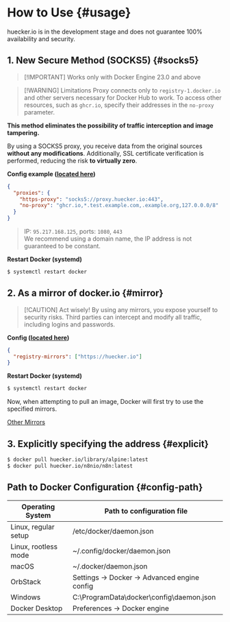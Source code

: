 # How to Use {#usage}

huecker.io is in the development stage and does not guarantee 100% availability and security.

## 1. New Secure Method (SOCKS5) <Badge type="warning" text="experiment" /> {#socks5}

<!-- thanks @dmitry_pchelintsev -->

> [!IMPORTANT] Works only with Docker Engine 23.0 and above

> [!WARNING] Limitations
> Proxy connects only to `registry-1.docker.io` and other servers necessary for Docker Hub to work.
> To access other resources, such as `ghcr.io`, specify their addresses in the `no-proxy` parameter.

**This method eliminates the possibility of traffic interception and image tampering.**

By using a SOCKS5 proxy, you receive data from the original sources **without any modifications**.
Additionally, SSL certificate verification is performed, reducing the risk **to virtually zero**.

**Config example ([located here](#config-path))**

```json
{
  "proxies": {
    "https-proxy": "socks5://proxy.huecker.io:443",
    "no-proxy": "ghcr.io,*.test.example.com,.example.org,127.0.0.0/8"
  }
}
```

<!-- thanks @krant0r for 443 -->

> IP: `95.217.168.125`, ports: `1080`, `443`  
> We recommend using a domain name, the IP address is not guaranteed to be constant.

**Restart Docker (systemd)**

```bash
$ systemctl restart docker
```

## 2. As a mirror of docker.io {#mirror}

> [!CAUTION] Act wisely!
> By using any mirrors, you expose yourself to security risks.
> Third parties can intercept and modify all traffic, including logins and passwords.

**Config ([located here](#config-path))**

```json
{
  "registry-mirrors": ["https://huecker.io"]
}
```

**Restart Docker (systemd)**

```bash
$ systemctl restart docker
```

Now, when attempting to pull an image, Docker will first try to use the specified mirrors.

[Other Mirrors](others)

## 3. Explicitly specifying the address {#explicit}

```bash
$ docker pull huecker.io/library/alpine:latest
$ docker pull huecker.io/n8nio/n8n:latest
```

## Path to Docker Configuration {#config-path}

| Operating System     | Path to configuration file                   |
| -------------------- | -------------------------------------------- |
| Linux, regular setup | /etc/docker/daemon.json                      |
| Linux, rootless mode | ~/.config/docker/daemon.json                 |
| macOS                | ~/.docker/daemon.json                        |
| OrbStack             | Settings -> Docker -> Advanced engine config |
| Windows              | C:\ProgramData\docker\config\daemon.json     |
| Docker Desktop       | Preferences -> Docker engine                 |
